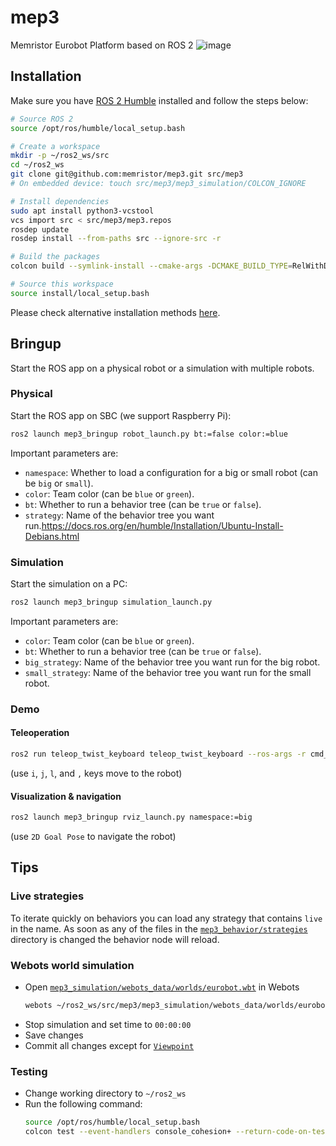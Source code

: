 # mep3
Memristor Eurobot Platform based on ROS 2
![image](https://user-images.githubusercontent.com/13640533/156475608-3f8c7692-c462-4a7d-8078-786c2713d709.png)

## Installation

Make sure you have [ROS 2 Humble](https://docs.ros.org/en/humble/Installation/Ubuntu-Install-Debians.html) installed and follow the steps below:

```sh
# Source ROS 2
source /opt/ros/humble/local_setup.bash

# Create a workspace
mkdir -p ~/ros2_ws/src
cd ~/ros2_ws
git clone git@github.com:memristor/mep3.git src/mep3
# On embedded device: touch src/mep3/mep3_simulation/COLCON_IGNORE

# Install dependencies
sudo apt install python3-vcstool
vcs import src < src/mep3/mep3.repos
rosdep update
rosdep install --from-paths src --ignore-src -r

# Build the packages
colcon build --symlink-install --cmake-args -DCMAKE_BUILD_TYPE=RelWithDebInfo

# Source this workspace
source install/local_setup.bash
```

Please check alternative installation methods [here](./docker).

## Bringup

Start the ROS app on a physical robot or a simulation with multiple robots.

### Physical

Start the ROS app on SBC (we support Raspberry Pi):
```sh
ros2 launch mep3_bringup robot_launch.py bt:=false color:=blue
```

Important parameters are:
- `namespace`: Whether to load a configuration for a big or small robot (can be `big` or `small`).
- `color`: Team color (can be `blue` or `green`).
- `bt`: Whether to run a behavior tree (can be `true` or `false`).
- `strategy`: Name of the behavior tree you want run.https://docs.ros.org/en/humble/Installation/Ubuntu-Install-Debians.html

### Simulation

Start the simulation on a PC:
```sh
ros2 launch mep3_bringup simulation_launch.py
```

Important parameters are:
- `color`: Team color (can be `blue` or `green`).
- `bt`: Whether to run a behavior tree (can be `true` or `false`).
- `big_strategy`: Name of the behavior tree you want run for the big robot.
- `small_strategy`: Name of the behavior tree you want run for the small robot.

### Demo

#### Teleoperation
```sh
ros2 run teleop_twist_keyboard teleop_twist_keyboard --ros-args -r cmd_vel:=big/cmd_vel
```
(use `i`, `j`, `l`, and `,` keys move to the robot)

#### Visualization & navigation
```sh
ros2 launch mep3_bringup rviz_launch.py namespace:=big
```
(use `2D Goal Pose` to navigate the robot)

## Tips

### Live strategies

To iterate quickly on behaviors you can load any strategy that contains `live` in the name.
As soon as any of the files in the [`mep3_behavior/strategies`](mep3_behavior/strategies) directory is changed the behavior node will reload.

### Webots world simulation

- Open [`mep3_simulation/webots_data/worlds/eurobot.wbt`](./mep3_simulation/webots_data/worlds/eurobot.wbt) in Webots
  ```sh
  webots ~/ros2_ws/src/mep3/mep3_simulation/webots_data/worlds/eurobot.wbt
  ```
- Stop simulation and set time to `00:00:00`
- Save changes
- Commit all changes except for [`Viewpoint`](./mep3_simulation/webots_data/worlds/eurobot.wbt#L5-L7)

### Testing

- Change working directory to `~/ros2_ws`
- Run the following command:
  ```sh
  source /opt/ros/humble/local_setup.bash
  colcon test --event-handlers console_cohesion+ --return-code-on-test-failure
  ```
